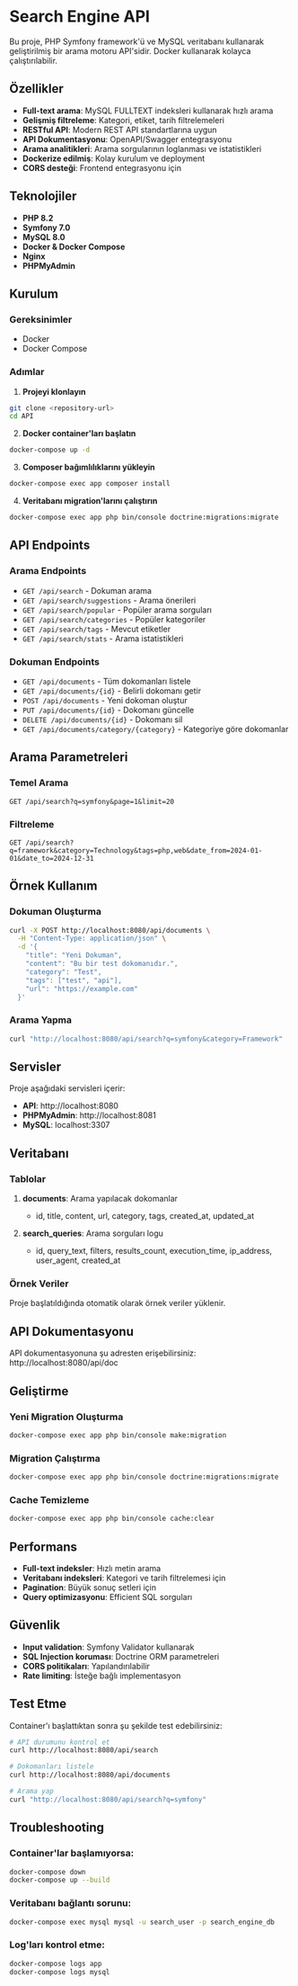 # Search Engine API

Bu proje, PHP Symfony framework'ü ve MySQL veritabanı kullanarak geliştirilmiş bir arama motoru API'sidir. Docker kullanarak kolayca çalıştırılabilir.

## Özellikler

- **Full-text arama**: MySQL FULLTEXT indeksleri kullanarak hızlı arama
- **Gelişmiş filtreleme**: Kategori, etiket, tarih filtrelemeleri
- **RESTful API**: Modern REST API standartlarına uygun
- **API Dokumentasyonu**: OpenAPI/Swagger entegrasyonu
- **Arama analitikleri**: Arama sorgularının loglanması ve istatistikleri
- **Dockerize edilmiş**: Kolay kurulum ve deployment
- **CORS desteği**: Frontend entegrasyonu için

## Teknolojiler

- **PHP 8.2**
- **Symfony 7.0**
- **MySQL 8.0**
- **Docker & Docker Compose**
- **Nginx**
- **PHPMyAdmin**

## Kurulum

### Gereksinimler
- Docker
- Docker Compose

### Adımlar

1. **Projeyi klonlayın**
```bash
git clone <repository-url>
cd API
```

2. **Docker container'ları başlatın**
```bash
docker-compose up -d
```

3. **Composer bağımlılıklarını yükleyin**
```bash
docker-compose exec app composer install
```

4. **Veritabanı migration'larını çalıştırın**
```bash
docker-compose exec app php bin/console doctrine:migrations:migrate
```

## API Endpoints

### Arama Endpoints

- `GET /api/search` - Dokuman arama
- `GET /api/search/suggestions` - Arama önerileri
- `GET /api/search/popular` - Popüler arama sorguları
- `GET /api/search/categories` - Popüler kategoriler
- `GET /api/search/tags` - Mevcut etiketler
- `GET /api/search/stats` - Arama istatistikleri

### Dokuman Endpoints

- `GET /api/documents` - Tüm dokomanları listele
- `GET /api/documents/{id}` - Belirli dokomanı getir
- `POST /api/documents` - Yeni dokoman oluştur
- `PUT /api/documents/{id}` - Dokomanı güncelle
- `DELETE /api/documents/{id}` - Dokomanı sil
- `GET /api/documents/category/{category}` - Kategoriye göre dokomanlar

## Arama Parametreleri

### Temel Arama
```
GET /api/search?q=symfony&page=1&limit=20
```

### Filtreleme
```
GET /api/search?q=framework&category=Technology&tags=php,web&date_from=2024-01-01&date_to=2024-12-31
```

## Örnek Kullanım

### Dokuman Oluşturma
```bash
curl -X POST http://localhost:8080/api/documents \
  -H "Content-Type: application/json" \
  -d '{
    "title": "Yeni Dokuman",
    "content": "Bu bir test dokomanıdır.",
    "category": "Test",
    "tags": ["test", "api"],
    "url": "https://example.com"
  }'
```

### Arama Yapma
```bash
curl "http://localhost:8080/api/search?q=symfony&category=Framework"
```

## Servisler

Proje aşağıdaki servisleri içerir:

- **API**: http://localhost:8080
- **PHPMyAdmin**: http://localhost:8081
- **MySQL**: localhost:3307

## Veritabanı

### Tablolar

1. **documents**: Arama yapılacak dokomanlar
   - id, title, content, url, category, tags, created_at, updated_at
   
2. **search_queries**: Arama sorguları logu
   - id, query_text, filters, results_count, execution_time, ip_address, user_agent, created_at

### Örnek Veriler

Proje başlatıldığında otomatik olarak örnek veriler yüklenir.

## API Dokumentasyonu

API dokumentasyonuna şu adresten erişebilirsiniz:
http://localhost:8080/api/doc

## Geliştirme

### Yeni Migration Oluşturma
```bash
docker-compose exec app php bin/console make:migration
```

### Migration Çalıştırma
```bash
docker-compose exec app php bin/console doctrine:migrations:migrate
```

### Cache Temizleme
```bash
docker-compose exec app php bin/console cache:clear
```

## Performans

- **Full-text indeksler**: Hızlı metin arama
- **Veritabanı indeksleri**: Kategori ve tarih filtrelemesi için
- **Pagination**: Büyük sonuç setleri için
- **Query optimizasyonu**: Efficient SQL sorguları

## Güvenlik

- **Input validation**: Symfony Validator kullanarak
- **SQL Injection koruması**: Doctrine ORM parametreleri
- **CORS politikaları**: Yapılandırılabilir
- **Rate limiting**: İsteğe bağlı implementasyon

## Test Etme

Container'ı başlattıktan sonra şu şekilde test edebilirsiniz:

```bash
# API durumunu kontrol et
curl http://localhost:8080/api/search

# Dokomanları listele
curl http://localhost:8080/api/documents

# Arama yap
curl "http://localhost:8080/api/search?q=symfony"
```

## Troubleshooting

### Container'lar başlamıyorsa:
```bash
docker-compose down
docker-compose up --build
```

### Veritabanı bağlantı sorunu:
```bash
docker-compose exec mysql mysql -u search_user -p search_engine_db
```

### Log'ları kontrol etme:
```bash
docker-compose logs app
docker-compose logs mysql
```
